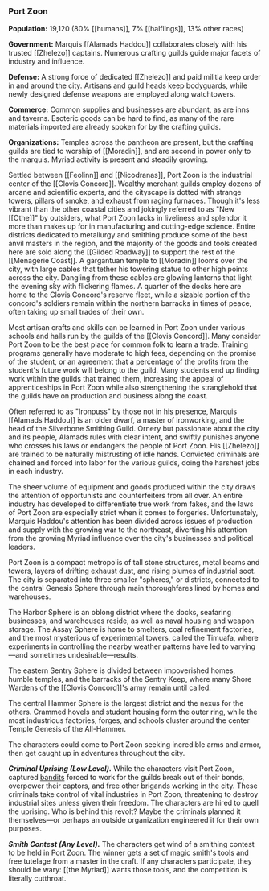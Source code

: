 ### Port Zoon

**Population:** 19,120 (80% [[humans]], 7% [[halflings]], 13% other races)

**Government:** Marquis [[Alamads Haddou]] collaborates closely with his trusted [[Zhelezo]] captains. Numerous crafting guilds guide major facets of industry and influence.

**Defense:** A strong force of dedicated [[Zhelezo]] and paid militia keep order in and around the city. Artisans and guild heads keep bodyguards, while newly designed defense weapons are employed along watchtowers.

**Commerce:** Common supplies and businesses are abundant, as are inns and taverns. Esoteric goods can be hard to find, as many of the rare materials imported are already spoken for by the crafting guilds.

**Organizations:** Temples across the pantheon are present, but the crafting guilds are tied to worship of [[Moradin]], and are second in power only to the marquis. Myriad activity is present and steadily growing.

Settled between [[Feolinn]] and [[Nicodranas]], Port Zoon is the industrial center of the [[Clovis Concord]]. Wealthy merchant guilds employ dozens of arcane and scientific experts, and the cityscape is dotted with strange towers, pillars of smoke, and exhaust from raging furnaces. Though it's less vibrant than the other coastal cities and jokingly referred to as "New [[Othe]]" by outsiders, what Port Zoon lacks in liveliness and splendor it more than makes up for in manufacturing and cutting-edge science. Entire districts dedicated to metallurgy and smithing produce some of the best anvil masters in the region, and the majority of the goods and tools created here are sold along the [[Gilded Roadway]] to support the rest of the [[Menagerie Coast]]. A gargantuan temple to [[Moradin]] looms over the city, with large cables that tether his towering statue to other high points across the city. Dangling from these cables are glowing lanterns that light the evening sky with flickering flames. A quarter of the docks here are home to the Clovis Concord's reserve fleet, while a sizable portion of the concord's soldiers remain within the northern barracks in times of peace, often taking up small trades of their own.

Most artisan crafts and skills can be learned in Port Zoon under various schools and halls run by the guilds of the [[Clovis Concord]]. Many consider Port Zoon to be the best place for common folk to learn a trade. Training programs generally have moderate to high fees, depending on the promise of the student, or an agreement that a percentage of the profits from the student's future work will belong to the guild. Many students end up finding work within the guilds that trained them, increasing the appeal of apprenticeships in Port Zoon while also strengthening the stranglehold that the guilds have on production and business along the coast.

Often referred to as "Ironpuss" by those not in his presence, Marquis [[Alamads Haddou]] is an older dwarf, a master of ironworking, and the head of the Silverbone Smithing Guild. Ornery but passionate about the city and its people, Alamads rules with clear intent, and swiftly punishes anyone who crosses his laws or endangers the people of Port Zoon. His [[Zhelezo]] are trained to be naturally mistrusting of idle hands. Convicted criminals are chained and forced into labor for the various guilds, doing the harshest jobs in each industry.

The sheer volume of equipment and goods produced within the city draws the attention of opportunists and counterfeiters from all over. An entire industry has developed to differentiate true work from fakes, and the laws of Port Zoon are especially strict when it comes to forgeries. Unfortunately, Marquis Haddou's attention has been divided across issues of production and supply with the growing war to the northeast, diverting his attention from the growing Myriad influence over the city's businesses and political leaders.

Port Zoon is a compact metropolis of tall stone structures, metal beams and towers, layers of drifting exhaust dust, and rising plumes of industrial soot. The city is separated into three smaller "spheres," or districts, connected to the central Genesis Sphere through main thoroughfares lined by homes and warehouses.

The Harbor Sphere is an oblong district where the docks, seafaring businesses, and warehouses reside, as well as naval housing and weapon storage. The Assay Sphere is home to smelters, coal refinement factories, and the most mysterious of experimental towers, called the Timuafa, where experiments in controlling the nearby weather patterns have led to varying—and sometimes undesirable—results.

The eastern Sentry Sphere is divided between impoverished homes, humble temples, and the barracks of the Sentry Keep, where many Shore Wardens of the [[Clovis Concord]]'s army remain until called.

The central Hammer Sphere is the largest district and the nexus for the others. Crammed hovels and student housing form the outer ring, while the most industrious factories, forges, and schools cluster around the center Temple Genesis of the All-Hammer.

The characters could come to Port Zoon seeking incredible arms and armor, then get caught up in adventures throughout the city.

_**Criminal Uprising (Low Level).**_ While the characters visit Port Zoon, captured [bandits](https://www.dndbeyond.com/monsters/bandit) forced to work for the guilds break out of their bonds, overpower their captors, and free other brigands working in the city. These criminals take control of vital industries in Port Zoon, threatening to destroy industrial sites unless given their freedom. The characters are hired to quell the uprising. Who is behind this revolt? Maybe the criminals planned it themselves—or perhaps an outside organization engineered it for their own purposes.

_**Smith Contest (Any Level).**_ The characters get wind of a smithing contest to be held in Port Zoon. The winner gets a set of magic smith's tools and free tutelage from a master in the craft. If any characters participate, they should be wary: [[the Myriad]] wants those tools, and the competition is literally cutthroat.